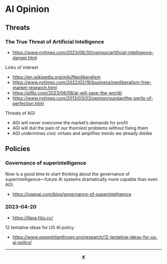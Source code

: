 # AI Opinion


## Threats

### The True Threat of Artificial Intelligence

* https://www.nytimes.com/2023/06/30/opinion/artificial-intelligence-danger.html

Links of interest

* https://en.wikipedia.org/wiki/Neoliberalism
* https://www.nytimes.com/2022/02/16/business/neoliberalism-free-market-research.html
* https://a16z.com/2023/06/06/ai-will-save-the-world/
* https://www.nytimes.com/2013/03/03/opinion/sunday/the-perils-of-perfection.html

Threats of AGI

* AGI will never overcome the market’s demands for profit
* AGI will dull the pain of our thorniest problems without fixing them
* AGI undermines civic virtues and amplifies trends we already dislike


## Policies

### Governance of superintelligence

Now is a good time to start thinking about the governance of superintelligence—future AI systems dramatically more capable than even AGI.

* https://openai.com/blog/governance-of-superintelligence


### 2023-04-20

* https://llava.hliu.cc/

12 tentative ideas for US AI policy
* https://www.openphilanthropy.org/research/12-tentative-ideas-for-us-ai-policy/


***

<center title="Hello! Click me to go up to the top" ><a class=aDingbat href=javascript:window.scrollTo(0,0);> ❦ </a></center>
